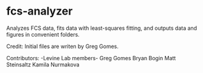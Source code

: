 # fcs-analyzer
Analyzes FCS data, fits data with least-squares fitting, and outputs data and figures in convenient folders.

Credit:
Initial files are writen by Greg Gomes. 

Contributors:
-Levine Lab members-
Greg Gomes
Bryan Bogin
Matt Steinsaltz
Kamila Nurmakova



